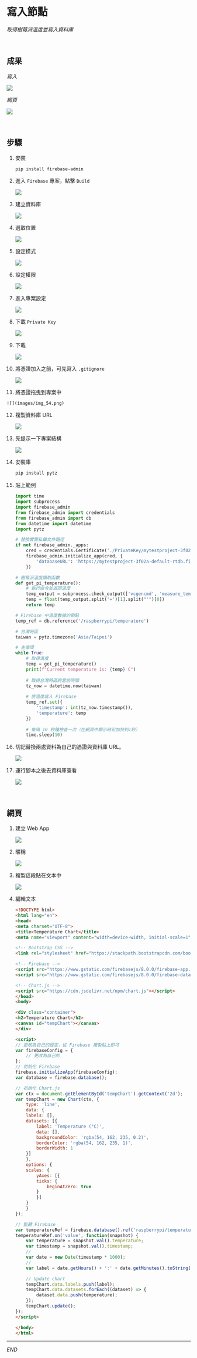 # 寫入節點

_取得樹莓派溫度並寫入資料庫_

<br>

## 成果

_寫入_

![](images/img_64.png)

_網頁_

![](images/img_63.png)

<br>

## 步驟

1. 安裝

    ```bash
    pip install firebase-admin
    ```

2. 進入 `Firebase` 專案，點擊 `Build`

    ![](images/img_45.png)

3. 建立資料庫

    ![](images/img_46.png)

4. 選取位置

    ![](images/img_47.png)

5. 設定模式

    ![](images/img_48.png)

6. 設定權限

    ![](images/img_49.png)

7. 進入專案設定
   
    ![](images/img_50.png)

8. 下載 `Private Key`

    ![](images/img_51.png)

9. 下載

    ![](images/img_52.png)

10. 將憑證加入之前，可先寫入 `.gitignore`
    
    ![](images/img_55.png)

11.  將憑證拖曳到專案中

    ![](images/img_54.png)

12. 複製資料庫 URL

    ![](images/img_56.png)


13. 先提示一下專案結構

    ![](images/img_58.png)

14. 安裝庫

    ```bash
    pip install pytz
    ```

15. 貼上範例

    ```python
    import time
    import subprocess
    import firebase_admin
    from firebase_admin import credentials
    from firebase_admin import db
    from datetime import datetime
    import pytz

    # 替換實際私鑰文件路徑
    if not firebase_admin._apps:
        cred = credentials.Certificate('./PrivateKey/mytestproject-3f02a-firebase-adminsdk-92xvg-da6d0138c2.json')
        firebase_admin.initialize_app(cred, {
            'databaseURL': 'https://mytestproject-3f02a-default-rtdb.firebaseio.com/'
        })

    # 樹莓派溫度讀取函數
    def get_pi_temperature():
        # 執行命令並返回溫度
        temp_output = subprocess.check_output(['vcgencmd', 'measure_temp']).decode()
        temp = float(temp_output.split('=')[1].split("'")[0])
        return temp

    # Firebase 中溫度數據的節點
    temp_ref = db.reference('/raspberrypi/temperature')

    # 台灣時區
    taiwan = pytz.timezone('Asia/Taipei')

    # 主循環
    while True:
        # 取得溫度
        temp = get_pi_temperature()
        print(f"Current temperature is: {temp} C")
        
        # 取得台灣時區的當前時間
        tz_now = datetime.now(taiwan)
        
        # 將溫度寫入 Firebase
        temp_ref.set({
            'timestamp': int(tz_now.timestamp()),
            'temperature': temp
        })
        
        # 每隔 10 秒鐘檢查一次（在網頁中顯示時可加快到1秒）
        time.sleep(10)
    ```


14. 切記替換兩處資料為自己的憑證與資料庫 URL。

    ![](images/img_57.png)

15. 運行腳本之後去資料庫查看
    
    ![](images/img_59.png)


<br>

## 網頁

1. 建立 Web App

    ![](images/img_60.png)

2. 暱稱

    ![](images/img_61.png)

3. 複製這段貼在文本中

    ![](images/img_62.png)

4. 編輯文本

    ```html
    <!DOCTYPE html>
    <html lang="en">
    <head>
    <meta charset="UTF-8">
    <title>Temperature Chart</title>
    <meta name="viewport" content="width=device-width, initial-scale=1">
    
    <!-- Bootstrap CSS -->
    <link rel="stylesheet" href="https://stackpath.bootstrapcdn.com/bootstrap/4.5.2/css/bootstrap.min.css">

    <!-- Firebase -->
    <script src="https://www.gstatic.com/firebasejs/8.0.0/firebase-app.js"></script>
    <script src="https://www.gstatic.com/firebasejs/8.0.0/firebase-database.js"></script>

    <!-- Chart.js -->
    <script src="https://cdn.jsdelivr.net/npm/chart.js"></script>
    </head>
    <body>

    <div class="container">
    <h2>Temperature Chart</h2>
    <canvas id="tempChart"></canvas>
    </div>

    <script>
    // 更改為自己的設定，從 Firebase 複製貼上即可
    var firebaseConfig = {
        // 更改為自己的
    };
    // 初始化 Firebase
    firebase.initializeApp(firebaseConfig);
    var database = firebase.database();

    // 初始化 Chart.js
    var ctx = document.getElementById('tempChart').getContext('2d');
    var tempChart = new Chart(ctx, {
        type: 'line',
        data: {
        labels: [],
        datasets: [{
            label: 'Temperature (°C)',
            data: [],
            backgroundColor: 'rgba(54, 162, 235, 0.2)',
            borderColor: 'rgba(54, 162, 235, 1)',
            borderWidth: 1
        }]
        },
        options: {
        scales: {
            yAxes: [{
            ticks: {
                beginAtZero: true
            }
            }]
        }
        }
    });

    // 監聽 Firebase
    var temperatureRef = firebase.database().ref('raspberrypi/temperature');
    temperatureRef.on('value', function(snapshot) {
        var temperature = snapshot.val().temperature;
        var timestamp = snapshot.val().timestamp;
        // 
        var date = new Date(timestamp * 1000);
        // 
        var label = date.getHours() + ':' + date.getMinutes().toString().padStart(2, '0') + ':' + date.getSeconds().toString().padStart(2, '0');

        // Update chart
        tempChart.data.labels.push(label);
        tempChart.data.datasets.forEach((dataset) => {
            dataset.data.push(temperature);
        });
        tempChart.update();
    });
    </script>

    </body>
    </html>

    ```

---

_END_